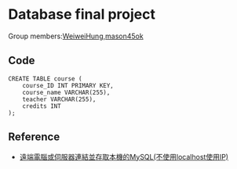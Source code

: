 # Database final project
Group members:[WeiweiHung](https://github.com/WeiweiHung),[mason45ok](https://github.com/mason45ok)
## Code
```
CREATE TABLE course (
    course_ID INT PRIMARY KEY,
    course_name VARCHAR(255),
    teacher VARCHAR(255),
    credits INT
);
```
## Reference
+ [遠端電腦或伺服器連結並存取本機的MySQL(不使用localhost使用IP)](https://evacyl52201.pixnet.net/blog/post/38835291)
